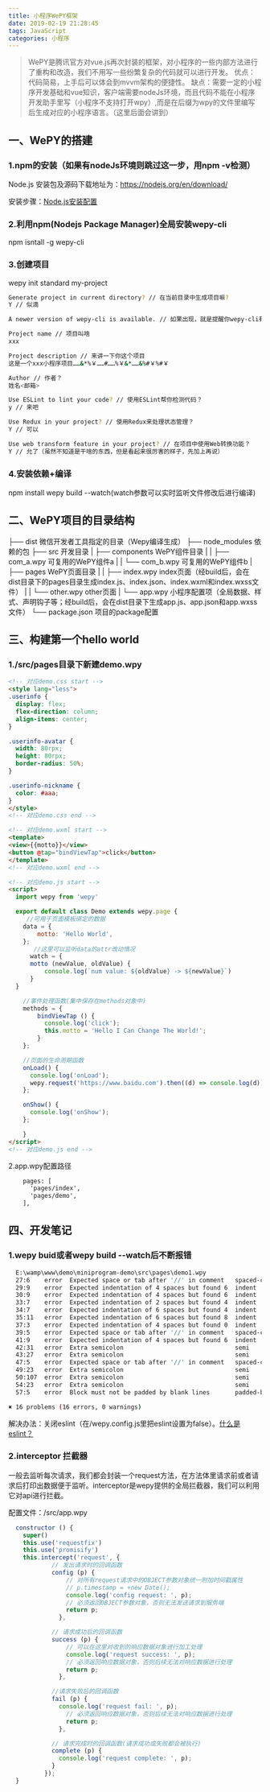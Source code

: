 ```yaml
---
title: 小程序WePY框架
date: 2019-02-19 21:28:45
tags: JavaScript
categories: 小程序
---
```

>WePY是腾讯官方对vue.js再次封装的框架，对小程序的一些内部方法进行了重构和改造，我们不用写一些纷繁复杂的代码就可以进行开发。
优点：代码简易，上手后可以体会到mvvm架构的便捷性。
缺点：需要一定的小程序开发基础和vue知识，客户端需要nodeJs环境，而且代码不能在小程序开发助手里写（小程序不支持打开wpy）,而是在后缀为wpy的文件里编写后生成对应的小程序语言。（这里后面会讲到）
## 一、WePY的搭建

### 1.npm的安装（如果有nodeJs环境则跳过这一步，用npm -v检测）
Node.js 安装包及源码下载地址为：https://nodejs.org/en/download/

安装步骤：[Node.js安装配置](http://www.runoob.com/nodejs/nodejs-install-setup.html)

### 2.利用npm(Nodejs Package Manager)全局安装wepy-cli
npm isntall -g wepy-cli

### 3.创建项目
wepy init standard my-project
````bash
Generate project in current directory? // 在当前目录中生成项目嘛?
Y // 似滴

A newer version of wepy-cli is available. // 如果出现，就是提醒你wepy-cli有新的版本可用

Project name // 项目叫啥
xxx

Project description // 来讲一下你这个项目
这是一个xxx小程序项目……&*%￥……#……%￥&*……&%#￥%#￥

Author // 作者？
姓名<邮箱>

Use ESLint to lint your code? // 使用ESLint帮你检测代码？
y // 来吧

Use Redux in your project? // 使用Redux来处理状态管理？
Y // 可以

Use web transform feature in your project? // 在项目中使用Web转换功能？
Y // 允了（虽然不知道是干啥的东西，但是看起来很厉害的样子，先加上再说）
````

### 4.安装依赖+编译
npm install
wepy build --watch(watch参数可以实时监听文件修改后进行编译)

## 二、WePY项目的目录结构

├── dist                   微信开发者工具指定的目录（Wepy编译生成）
├── node_modules           依赖的包
├── src                    开发目录
|   ├── components         WePY组件目录
|   |   ├── com_a.wpy      可复用的WePY组件a
|   |   └── com_b.wpy      可复用的WePY组件b
|   ├── pages              WePY页面目录
|   |   ├── index.wpy      index页面（经build后，会在dist目录下的pages目录生成index.js、index.json、index.wxml和index.wxss文件）
|   |   └── other.wpy      other页面
|   └── app.wpy            小程序配置项（全局数据、样式、声明钩子等；经build后，会在dist目录下生成app.js、app.json和app.wxss文件）
└── package.json           项目的package配置

## 三、构建第一个hello world
### 1./src/pages目录下新建demo.wpy
````html
<!-- 对应demo.css start -->
<style lang="less">
.userinfo {
  display: flex;
  flex-direction: column;
  align-items: center;
}

.userinfo-avatar {
  width: 80rpx;
  height: 80rpx;
  border-radius: 50%;
}

.userinfo-nickname {
  color: #aaa;
}
</style>
<!-- 对应demo.css end -->

<!-- 对应demo.wxml start -->
<template>
<view>{{motto}}</view>
<button @tap="bindViewTap">click</button>
</template>
<!-- 对应demo.wxml end -->

<!-- 对应demo.js start -->
<script>
  import wepy from 'wepy'

  export default class Demo extends wepy.page {
     //可用于页面模板绑定的数据
    data = {
        motto: 'Hello World',
    };
       //这里可以监听data的attr改动情况
      watch = {
      motto (newValue, oldValue) {
          console.log(`num value: ${oldValue} -> ${newValue}`)
      }
  }

    //事件处理函数(集中保存在methods对象中)
    methods = {
        bindViewTap () {
          console.log('click');
          this.motto = 'Hello I Can Change The World!';
        }
    };

    //页面的生命周期函数
    onLoad() {
      console.log('onLoad');
      wepy.request('https://www.baidu.com').then((d) => console.log(d));
    };

    onShow() {
      console.log('onShow');
    };

    }
</script>
<!-- 对应demo.js end -->
````
2.app.wpy配置路径
````html
    pages: [
      'pages/index',
      'pages/demo',
    ],
````
## 四、开发笔记
### 1.wepy buid或者wepy build --watch后不断报错
````bash
  E:\wamp\www\demo\miniprogram-demo\src\pages\demo1.wpy
  27:6    error  Expected space or tab after '//' in comment   spaced-comment
  29:9    error  Expected indentation of 4 spaces but found 6  indent
  30:9    error  Expected indentation of 4 spaces but found 6  indent
  33:7    error  Expected indentation of 2 spaces but found 4  indent
  34:7    error  Expected indentation of 6 spaces but found 4  indent
  35:11   error  Expected indentation of 6 spaces but found 8  indent
  37:3    error  Expected indentation of 4 spaces but found 0  indent
  39:5    error  Expected space or tab after '//' in comment   spaced-comment
  41:9    error  Expected indentation of 4 spaces but found 6  indent
  42:31   error  Extra semicolon                               semi
  43:27   error  Extra semicolon                               semi
  47:5    error  Expected space or tab after '//' in comment   spaced-comment
  49:23   error  Extra semicolon                               semi
  50:107  error  Extra semicolon                               semi
  54:23   error  Extra semicolon                               semi
  57:5    error  Block must not be padded by blank lines       padded-blocks

✖ 16 problems (16 errors, 0 warnings)              
`````
解决办法：关闭eslint（在/wepy.config.js里把eslint设置为false）。[什么是eslint？](https://cn.eslint.org/)
### 2.interceptor 拦截器
一般去监听每次请求，我们都会封装一个request方法，在方法体里请求前或者请求后打印出数据便于监听。interceptor是wepy提供的全局拦截器，我们可以利用它对api进行拦截。

配置文件：/src/app.wpy
````javascript
  constructor () {
    super()
    this.use('requestfix')
    this.use('promisify')
    this.intercept('request', {
            // 发出请求时的回调函数
            config (p) {
                // 对所有request请求中的OBJECT参数对象统一附加时间戳属性
                // p.timestamp = +new Date();
                console.log('config request: ', p);
                // 必须返回OBJECT参数对象，否则无法发送请求到服务端
                return p;
              },

            // 请求成功后的回调函数
            success (p) {
                // 可以在这里对收到的响应数据对象进行加工处理
                console.log('request success: ', p);
                // 必须返回响应数据对象，否则后续无法对响应数据进行处理
                return p;
              },

            //请求失败后的回调函数
            fail (p) {
              console.log('request fail: ', p);
                // 必须返回响应数据对象，否则后续无法对响应数据进行处理
                return p;
              },

            // 请求完成时的回调函数(请求成功或失败都会被执行)
            complete (p) {
              console.log('request complete: ', p);
            }
          });
  }
````

